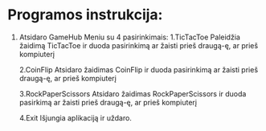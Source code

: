# Programos instrukcija:
1. Atsidaro GameHub Meniu su 4 pasirinkimais:
  1.TicTacToe
   Paleidžia žaidimą TicTacToe ir duoda pasirinkimą ar žaisti prieš draugą-ę, ar prieš kompiuterį
   
   2.CoinFlip
     Atsidaro žaidimas CoinFlip ir duoda pasirinkimą ar žaisti prieš draugą-ę, ar prieš kompiuterį
      
    3.RockPaperScissors
       Atsidaro žaidimas RockPaperScissors ir duoda pasirkimą ar žaisti prieš draugą-ę, ar prieš kompiuterį
   
     4.Exit
       Išjungia aplikaciją ir uždaro.
         
     

